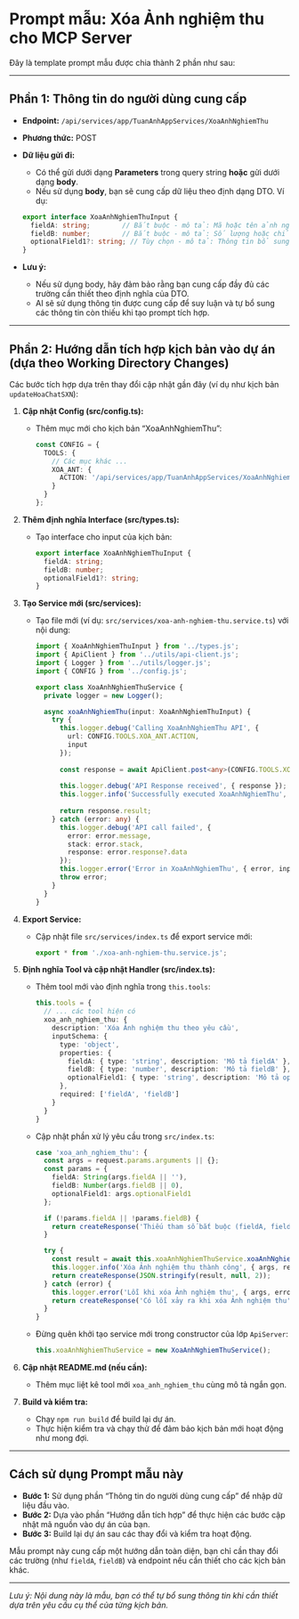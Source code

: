 # Prompt mẫu: Xóa Ảnh nghiệm thu cho MCP Server

Đây là template prompt mẫu được chia thành 2 phần như sau:

---

## Phần 1: Thông tin do người dùng cung cấp

- **Endpoint:** `/api/services/app/TuanAnhAppServices/XoaAnhNghiemThu`
- **Phương thức:** POST
- **Dữ liệu gửi đi:**
  - Có thể gửi dưới dạng **Parameters** trong query string **hoặc** gửi dưới dạng **body**.
  - Nếu sử dụng **body**, bạn sẽ cung cấp dữ liệu theo định dạng DTO. Ví dụ:
  
  ```typescript
  export interface XoaAnhNghiemThuInput {
    fieldA: string;        // Bắt buộc - mô tả: Mã hoặc tên ảnh nghiệm thu cần xóa.
    fieldB: number;        // Bắt buộc - mô tả: Số lượng hoặc chỉ số liên quan.
    optionalField1?: string; // Tùy chọn - mô tả: Thông tin bổ sung nếu cần.
  }
  ```

- **Lưu ý:**  
  - Nếu sử dụng body, hãy đảm bảo rằng bạn cung cấp đầy đủ các trường cần thiết theo định nghĩa của DTO.
  - AI sẽ sử dụng thông tin được cung cấp để suy luận và tự bổ sung các thông tin còn thiếu khi tạo prompt tích hợp.

---

## Phần 2: Hướng dẫn tích hợp kịch bản vào dự án (dựa theo Working Directory Changes)

Các bước tích hợp dựa trên thay đổi cập nhật gần đây (ví dụ như kịch bản `updateHoaChatSXN`):

1. **Cập nhật Config (src/config.ts):**
   - Thêm mục mới cho kịch bản “XoaAnhNghiemThu”:
     ```typescript
     const CONFIG = {
       TOOLS: {
         // Các mục khác ...
         XOA_ANT: {
           ACTION: '/api/services/app/TuanAnhAppServices/XoaAnhNghiemThu'
         }
       }
     };
     ```

2. **Thêm định nghĩa Interface (src/types.ts):**
   - Tạo interface cho input của kịch bản:
     ```typescript
     export interface XoaAnhNghiemThuInput {
       fieldA: string;
       fieldB: number;
       optionalField1?: string;
     }
     ```

3. **Tạo Service mới (src/services):**
   - Tạo file mới (ví dụ: `src/services/xoa-anh-nghiem-thu.service.ts`) với nội dung:
     ```typescript
     import { XoaAnhNghiemThuInput } from '../types.js';
     import { ApiClient } from '../utils/api-client.js';
     import { Logger } from '../utils/logger.js';
     import { CONFIG } from '../config.js';

     export class XoaAnhNghiemThuService {
       private logger = new Logger();

       async xoaAnhNghiemThu(input: XoaAnhNghiemThuInput) {
         try {
           this.logger.debug('Calling XoaAnhNghiemThu API', {
             url: CONFIG.TOOLS.XOA_ANT.ACTION,
             input
           });
           
           const response = await ApiClient.post<any>(CONFIG.TOOLS.XOA_ANT.ACTION, input);
           
           this.logger.debug('API Response received', { response });
           this.logger.info('Successfully executed XoaAnhNghiemThu', { input });
           
           return response.result;
         } catch (error: any) {
           this.logger.debug('API call failed', {
             error: error.message,
             stack: error.stack,
             response: error.response?.data
           });
           this.logger.error('Error in XoaAnhNghiemThu', { error, input });
           throw error;
         }
       }
     }
     ```

4. **Export Service:**
   - Cập nhật file `src/services/index.ts` để export service mới:
     ```typescript
     export * from './xoa-anh-nghiem-thu.service.js';
     ```

5. **Định nghĩa Tool và cập nhật Handler (src/index.ts):**
   - Thêm tool mới vào định nghĩa trong `this.tools`:
     ```typescript
     this.tools = {
       // ... các tool hiện có
       xoa_anh_nghiem_thu: {
         description: 'Xóa Ảnh nghiệm thu theo yêu cầu',
         inputSchema: {
           type: 'object',
           properties: {
             fieldA: { type: 'string', description: 'Mô tả fieldA' },
             fieldB: { type: 'number', description: 'Mô tả fieldB' },
             optionalField1: { type: 'string', description: 'Mô tả optionalField1' }
           },
           required: ['fieldA', 'fieldB']
         }
       }
     }
     ```
   - Cập nhật phần xử lý yêu cầu trong `src/index.ts`:
     ```typescript
     case 'xoa_anh_nghiem_thu': {
       const args = request.params.arguments || {};
       const params = {
         fieldA: String(args.fieldA || ''),
         fieldB: Number(args.fieldB || 0),
         optionalField1: args.optionalField1
       };

       if (!params.fieldA || !params.fieldB) {
         return createResponse('Thiếu tham số bắt buộc (fieldA, fieldB)');
       }

       try {
         const result = await this.xoaAnhNghiemThuService.xoaAnhNghiemThu(params);
         this.logger.info('Xóa Ảnh nghiệm thu thành công', { args, result });
         return createResponse(JSON.stringify(result, null, 2));
       } catch (error) {
         this.logger.error('Lỗi khi xóa Ảnh nghiệm thu', { args, error });
         return createResponse('Có lỗi xảy ra khi xóa Ảnh nghiệm thu' + JSON.stringify({ args, error }));
       }
     }
     ```
   - Đừng quên khởi tạo service mới trong constructor của lớp `ApiServer`:
     ```typescript
     this.xoaAnhNghiemThuService = new XoaAnhNghiemThuService();
     ```

6. **Cập nhật README.md (nếu cần):**
   - Thêm mục liệt kê tool mới `xoa_anh_nghiem_thu` cùng mô tả ngắn gọn.

7. **Build và kiểm tra:**
   - Chạy `npm run build` để build lại dự án.
   - Thực hiện kiểm tra và chạy thử để đảm bảo kịch bản mới hoạt động như mong đợi.

---

## Cách sử dụng Prompt mẫu này

- **Bước 1:** Sử dụng phần “Thông tin do người dùng cung cấp” để nhập dữ liệu đầu vào.
- **Bước 2:** Dựa vào phần “Hướng dẫn tích hợp” để thực hiện các bước cập nhật mã nguồn vào dự án của bạn.
- **Bước 3:** Build lại dự án sau các thay đổi và kiểm tra hoạt động.

Mẫu prompt này cung cấp một hướng dẫn toàn diện, bạn chỉ cần thay đổi các trường (như `fieldA`, `fieldB`) và endpoint nếu cần thiết cho các kịch bản khác.

---

*Lưu ý: Nội dung này là mẫu, bạn có thể tự bổ sung thông tin khi cần thiết dựa trên yêu cầu cụ thể của từng kịch bản.*
